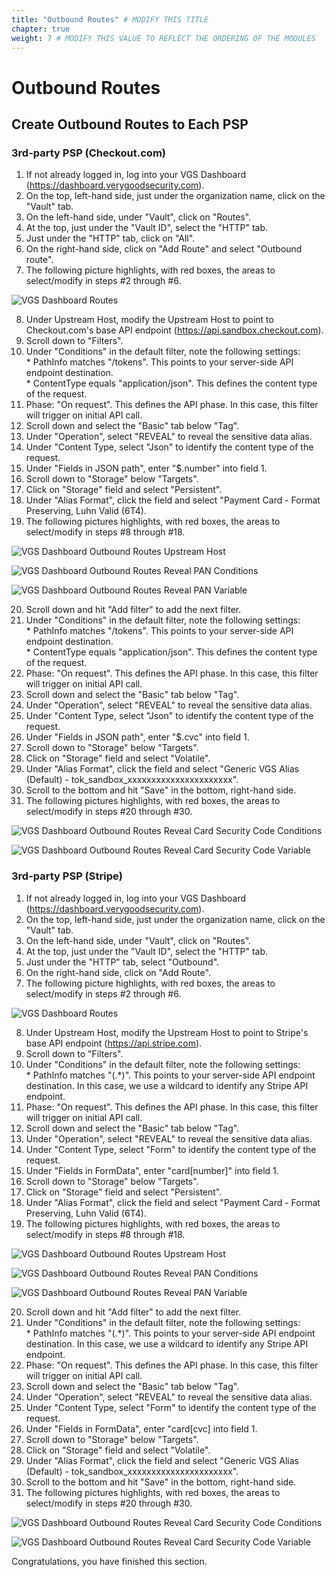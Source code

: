 ```yaml
---
title: "Outbound Routes" # MODIFY THIS TITLE
chapter: true
weight: 7 # MODIFY THIS VALUE TO REFLECT THE ORDERING OF THE MODULES
---
```


# Outbound Routes <!-- MODIFY THIS HEADING -->

## Create Outbound Routes to Each PSP

### 3rd-party PSP (Checkout.com)  

1) If not already logged in, log into your VGS Dashboard (https://dashboard.verygoodsecurity.com).  
2) On the top, left-hand side, just under the organization name, click on the "Vault" tab.  
3) On the left-hand side, under "Vault", click on "Routes".  
4) At the top, just under the "Vault ID", select the "HTTP" tab.  
5) Just under the "HTTP" tab, click on "All".
6) On the right-hand side, click on "Add Route" and select "Outbound route".  
7) The following picture highlights, with red boxes, the areas to select/modify in steps #2 through #6.  

![VGS Dashboard Routes](/images/vgs-dashboard-outbound-route-checkout.jpg)  

8) Under Upstream Host, modify the Upstream Host to point to Checkout.com's base API endpoint (https://api.sandbox.checkout.com).  
9) Scroll down to "Filters".  
10) Under "Conditions" in the default filter, note the following settings:  
        * PathInfo matches "/tokens". This points to your server-side API endpoint destination.  
        * ContentType equals "application/json". This defines the content type of the request.  
11) Phase: "On request". This defines the API phase. In this case, this filter will trigger on initial API call.  
12) Scroll down and select the "Basic" tab below "Tag".  
13) Under "Operation", select "REVEAL" to reveal the sensitive data alias.  
14) Under "Content Type, select "Json" to identify the content type of the request.  
15) Under "Fields in JSON path", enter "$.number" into field 1.  
16) Scroll down to "Storage" below "Targets".   
17) Click on "Storage" field and select "Persistent".  
18) Under "Alias Format", click the field and select "Payment Card - Format Preserving, Luhn Valid (6T4).  
19) The following pictures highlights, with red boxes, the areas to select/modify in steps #8 through #18.  

![VGS Dashboard Outbound Routes Upstream Host](/images/vgs-dashboard-outbound-route-upstream-host-checkout.jpg)  

![VGS Dashboard Outbound Routes Reveal PAN Conditions](/images/vgs-dashboard-outbound-route-reveal-pan-conditions-checkout.jpg)  

![VGS Dashboard Outbound Routes Reveal PAN Variable](/images/vgs-dashboard-outbound-route-reveal-pan-variable-checkout.jpg)  

20) Scroll down and hit "Add filter" to add the next filter.  
21) Under "Conditions" in the default filter, note the following settings:  
        * PathInfo matches "/tokens". This points to your server-side API endpoint destination.  
        * ContentType equals "application/json". This defines the content type of the request.  
22) Phase: "On request". This defines the API phase. In this case, this filter will trigger on initial API call.  
23) Scroll down and select the "Basic" tab below "Tag".  
24) Under "Operation", select "REVEAL" to reveal the sensitive data alias.  
25) Under "Content Type, select "Json" to identify the content type of the request.  
26) Under "Fields in JSON path", enter "$.cvc" into field 1.  
27) Scroll down to "Storage" below "Targets".  
28) Click on "Storage" field and select "Volatile".  
29) Under "Alias Format", click the field and select "Generic VGS Alias (Default) - tok_sandbox_xxxxxxxxxxxxxxxxxxxxxx".  
30) Scroll to the bottom and hit "Save" in the bottom, right-hand side.  
31) The following pictures highlights, with red boxes, the areas to select/modify in steps #20 through #30.  

![VGS Dashboard Outbound Routes Reveal Card Security Code Conditions](/images/vgs-dashboard-outbound-route-reveal-card-security-code-conditions-checkout.jpg)  

![VGS Dashboard Outbound Routes Reveal Card Security Code Variable](/images/vgs-dashboard-outbound-route-reveal-card-security-code-variable-checkout.jpg)  


### 3rd-party PSP (Stripe)  

1) If not already logged in, log into your VGS Dashboard (https://dashboard.verygoodsecurity.com).  
2) On the top, left-hand side, just under the organization name, click on the "Vault" tab.  
3) On the left-hand side, under "Vault", click on "Routes".  
4) At the top, just under the "Vault ID", select the "HTTP" tab.  
5) Just under the "HTTP" tab, select "Outbound".  
6) On the right-hand side, click on "Add Route".  
7) The following picture highlights, with red boxes, the areas to select/modify in steps #2 through #6.  

![VGS Dashboard Routes](/images/vgs-dashboard-outbound-route-stripe.jpg)  

8) Under Upstream Host, modify the Upstream Host to point to Stripe's base API endpoint (https://api.stripe.com).  
9) Scroll down to "Filters".  
10) Under "Conditions" in the default filter, note the following settings:  
        * PathInfo matches "(.*)". This points to your server-side API endpoint destination. In this case, we use a wildcard to identify any Stripe API endpoint.   
11) Phase: "On request". This defines the API phase. In this case, this filter will trigger on initial API call.  
12) Scroll down and select the "Basic" tab below "Tag".  
13) Under "Operation", select "REVEAL" to reveal the sensitive data alias.  
14) Under "Content Type, select "Form" to identify the content type of the request.  
15) Under "Fields in FormData", enter "card[number]" into field 1.  
16) Scroll down to "Storage" below "Targets".  
17) Click on "Storage" field and select "Persistent".  
18) Under "Alias Format", click the field and select "Payment Card - Format Preserving, Luhn Valid (6T4).  
19) The following pictures highlights, with red boxes, the areas to select/modify in steps #8 through #18.  

![VGS Dashboard Outbound Routes Upstream Host](/images/vgs-dashboard-outbound-route-upstream-host-stripe.jpg)

![VGS Dashboard Outbound Routes Reveal PAN Conditions](/images/vgs-dashboard-outbound-route-reveal-pan-conditions-stripe.jpg)

![VGS Dashboard Outbound Routes Reveal PAN Variable](/images/vgs-dashboard-outbound-route-reveal-pan-variable-stripe.jpg)

20) Scroll down and hit "Add filter" to add the next filter.  
21) Under "Conditions" in the default filter, note the following settings:  
        * PathInfo matches "(.*)". This points to your server-side API endpoint destination. In this case, we use a wildcard to identify any Stripe API endpoint.   
22) Phase: "On request". This defines the API phase. In this case, this filter will trigger on initial API call.  
23) Scroll down and select the "Basic" tab below "Tag".  
24) Under "Operation", select "REVEAL" to reveal the sensitive data alias.  
25) Under "Content Type, select "Form" to identify the content type of the request.  
26) Under "Fields in FormData", enter "card[cvc] into field 1.  
27) Scroll down to "Storage" below "Targets".  
28) Click on "Storage" field and select "Volatile".  
29) Under "Alias Format", click the field and select "Generic VGS Alias (Default) - tok_sandbox_xxxxxxxxxxxxxxxxxxxxxx".  
30) Scroll to the bottom and hit "Save" in the bottom, right-hand side.  
31) The following pictures highlights, with red boxes, the areas to select/modify in steps #20 through #30.  

![VGS Dashboard Outbound Routes Reveal Card Security Code Conditions](/images/vgs-dashboard-outbound-route-reveal-card-security-code-conditions-stripe.jpg)  

![VGS Dashboard Outbound Routes Reveal Card Security Code Variable](/images/vgs-dashboard-outbound-route-reveal-card-security-code-variable-stripe.jpg)  


Congratulations, you have finished this section.  
